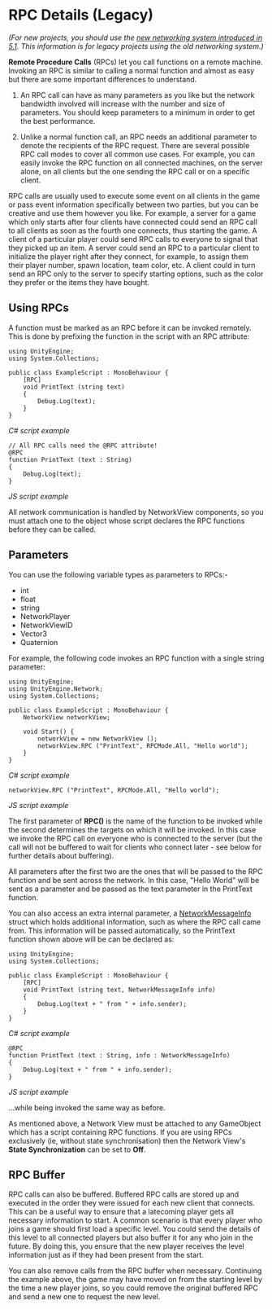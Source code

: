 RPC Details (Legacy)
============================

*(For new projects, you should use the [new networking system introduced in 5.1](UNet.html). This information is for legacy projects using the old networking system.)*

__Remote Procedure Calls__ (RPCs) let you call functions on a remote machine. Invoking an RPC is similar to calling a normal function and almost as easy but there are some important differences to understand.


1. An RPC call can have as many parameters as you like but the network bandwidth involved will increase with the number and size of parameters. You should keep parameters to a minimum in order to get the best performance.


1. Unlike a normal function call, an RPC needs an additional parameter to denote the recipients of the RPC request. There are several possible RPC call modes to cover all common use cases. For example, you can easily invoke the RPC function on all connected machines, on the server alone, on all clients but the one sending the RPC call or on a specific client.

RPC calls are usually used to execute some event on all clients in the game or pass event information specifically between two parties, but you can be creative and use them however you like. For example, a server for a game which only starts after four clients have connected could send an RPC call to all clients as soon as the fourth one connects, thus starting the game. A client of a particular player could send RPC calls to everyone to signal that they picked up an item. A server could send an RPC to a particular client to initialize the player right after they connect, for example, to assign them their player number, spawn location, team color, etc. A client could in turn send an RPC only to the server to specify starting options, such as the color they prefer or the items they have bought.


Using RPCs
----------


A function must be marked as an RPC before it can be invoked remotely. This is done by prefixing the function in the script with an RPC attribute:

````
using UnityEngine;
using System.Collections;

public class ExampleScript : MonoBehaviour {
	[RPC]
	void PrintText (string text)
	{
		Debug.Log(text);
	}
}
````
_C# script example_

````
// All RPC calls need the @RPC attribute!
@RPC
function PrintText (text : String)
{
    Debug.Log(text);
}
````
_JS script example_

All network communication is handled by NetworkView components, so you must attach one to the object whose script declares the RPC functions before they can be called.


Parameters
----------


You can use the following variable types as parameters to RPCs:-


* int
* float
* string
* NetworkPlayer
* NetworkViewID
* Vector3
* Quaternion

For example, the following code invokes an RPC function with a single string parameter:

````
using UnityEngine;
using UnityEngine.Network;
using System.Collections;

public class ExampleScript : MonoBehaviour {
	NetworkView networkView;

	void Start() {
		networkView = new NetworkView ();
		networkView.RPC ("PrintText", RPCMode.All, "Hello world");
	}
}
````
_C# script example_

````
networkView.RPC ("PrintText", RPCMode.All, "Hello world");
````
_JS script example_

The first parameter of __RPC()__ is the name of the function to be invoked while the second determines the targets on which it will be invoked. In this case we invoke the RPC call on everyone who is connected to the server (but the call will not be buffered to wait for clients who connect later - see below for further details about buffering).

All parameters after the first two are the ones that will be passed to the RPC function and be sent across the network. In this case, "Hello World" will be sent as a parameter and be passed as the text parameter in the PrintText function.

You can also access an extra internal parameter, a [NetworkMessageInfo](ScriptRef:NetworkMessageInfo.html) struct which holds additional information, such as where the RPC call came from. This information will be passed automatically, so the PrintText function shown above will be can be declared as:

````
using UnityEngine;
using System.Collections;

public class ExampleScript : MonoBehaviour {
	[RPC]
	void PrintText (string text, NetworkMessageInfo info)
	{
		Debug.Log(text + " from " + info.sender);
	}
}
````
_C# script example_

````
@RPC
function PrintText (text : String, info : NetworkMessageInfo)
{
    Debug.Log(text + " from " + info.sender);
}
````
_JS script example_

...while being invoked the same way as before.

As mentioned above, a Network View must be attached to any GameObject which has a script containing RPC functions. If you are using RPCs exclusively (ie, without state synchronisation) then the Network View's __State Synchronization__ can be set to __Off__.


RPC Buffer
----------


RPC calls can also be buffered. Buffered RPC calls are stored up and executed in the order they were issued for each new client that connects. This can be a useful way to ensure that a latecoming player gets all necessary information to start. A common scenario is that every player who joins a game should first load a specific level. You could send the details of this level to all connected players but also buffer it for any who join in the future. By doing this, you ensure that the new player receives the level information just as if they had been present from the start.

You can also remove calls from the RPC buffer when necessary. Continuing the example above, the game may have moved on from the starting level by the time a new player joins, so you could remove the original buffered RPC and send a new one to request the new level.
